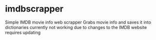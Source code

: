# imdbscrapper
Simple IMDB movie info web scrapper
Grabs movie info and saves it into dictionaries
currently not working due to changes to the IMDB website
requires updating

